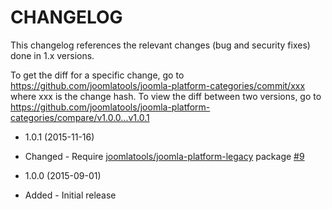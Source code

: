 CHANGELOG
=========

This changelog references the relevant changes (bug and security fixes) done in 1.x versions.

To get the diff for a specific change, go to https://github.com/joomlatools/joomla-platform-categories/commit/xxx where xxx is the
change hash. To view the diff between two versions, go to https://github.com/joomlatools/joomla-platform-categories/compare/v1.0.0...v1.0.1

* 1.0.1 (2015-11-16)
 * Changed - Require [joomlatools/joomla-platform-legacy](https://github.com/joomlatools/joomla-platform-legacy) package [#9](https://github.com/joomlatools/joomla-platform-categories/issues/9)

* 1.0.0 (2015-09-01)
 * Added - Initial release
